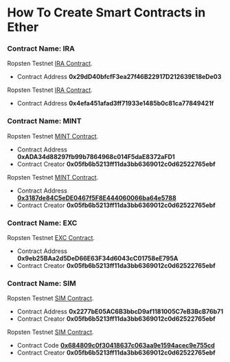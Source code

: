 # How To Create Smart Contracts in Ether

### Contract Name:	IRA

Ropsten Testnet [IRA Contract](https://ropsten.etherscan.io/address/0x29dd40bfcff3ea27f46b22917d212639e18ede03#readContract).
- Contract Address  **0x29dD40bfcfF3ea27f46B22917D212639E18eDe03**

Ropsten Testnet [IRA Contract](https://ropsten.etherscan.io/address/0x4efa451afad3ff71933e1485b0c81ca77849421f#readContract).
- Contract Address  **0x4efa451afad3ff71933e1485b0c81ca77849421f** 

### Contract Name:	MINT

Ropsten Testnet [MINT Contract](https://ropsten.etherscan.io/address/0xada34d88297fb99b7864968c014f5dae8372afd1#readContract).
- Contract Address  **0xADA34d88297fb99b7864968c014F5daE8372aFD1**
- Contract Creator  **0x05fb6b5213ff11da3bb6369012c0d62522765ebf**

Ropsten Testnet [MINT Contract](https://ropsten.etherscan.io/address/0x3187de84c5ede0467f5f8e444060066ba64e5788#readContract).
- Contract Address  [**0x3187de84C5eDE0467f5F8E444060066ba64e5788**](https://ropsten.etherscan.io/address/0x3187de84c5ede0467f5f8e444060066ba64e5788#code)
- Contract Creator  **0x05fb6b5213ff11da3bb6369012c0d62522765ebf**

### Contract Name:	EXC

Ropsten Testnet [EXC Contract](https://ropsten.etherscan.io/address/0x9eb25baa2d5ded66e63f34d6043cc01758ee795a#readContract).
- Contract Address  **0x9eb25BAa2d5DeD66E63F34d6043cC01758eE795A**
- Contract Creator  **0x05fb6b5213ff11da3bb6369012c0d62522765ebf**

### Contract Name:	SIM

Ropsten Testnet [SIM Contract](https://ropsten.etherscan.io/address/0x2277be05ac6b3bbcd9af1181005c7eb3bcb76b71#readContract).
- Contract Address  **0x2277bE05AC6B3bbcD9af1181005C7eB3BcB76b71**
- Contract Creator  **0x05fb6b5213ff11da3bb6369012c0d62522765ebf**

Ropsten Testnet [SIM Contract](https://ropsten.etherscan.io/address/0x684809c0f30418637c063aa9e1594acec9e755cd#readContract).
- Contract Code  [**0x684809c0f30418637c063aa9e1594acec9e755cd**](https://ropsten.etherscan.io/address/0x684809c0f30418637c063aa9e1594acec9e755cd#code)
- Contract Creator  **0x05fb6b5213ff11da3bb6369012c0d62522765ebf**

